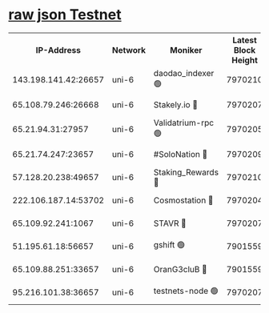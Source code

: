 [raw json Testnet](https://rpc-check.junot.stavr.tech/junot/rpc-junot-result.json)
=


<table><tr><th>IP-Address</th><th>Network</th><th>Moniker</th><th>Latest Block Height</th><th>Earliest Block Height</th><th>Catching Up</th><th>Tx Index</th><th>Voting Power</th><th>Scan Time</th></tr><tr><td>143.198.141.42:26657</td><td>uni-6</td><td>daodao_indexer 🟢</td><td>7970210</td><td>1</td><td>False</td><td>off</td><td>0</td><td>2024-02-14T04:17:40.732354342UTC</td></tr><tr><td>65.108.79.246:26668</td><td>uni-6</td><td>Stakely.io 🔴</td><td>7970207</td><td>1570872</td><td>False</td><td>on</td><td>1846530</td><td>2024-02-14T04:17:28.470169910UTC</td></tr><tr><td>65.21.94.31:27957</td><td>uni-6</td><td>Validatrium-rpc 🟢</td><td>7970205</td><td>2943363</td><td>False</td><td>on</td><td>0</td><td>2024-02-14T04:17:23.700388235UTC</td></tr><tr><td>65.21.74.247:23657</td><td>uni-6</td><td>#SoloNation 🔴</td><td>7970209</td><td>5208001</td><td>False</td><td>on</td><td>112</td><td>2024-02-14T04:17:39.563754737UTC</td></tr><tr><td>57.128.20.238:49657</td><td>uni-6</td><td>Staking_Rewards 🔴</td><td>7970210</td><td>6514618</td><td>False</td><td>on</td><td>1008</td><td>2024-02-14T04:17:41.135067642UTC</td></tr><tr><td>222.106.187.14:53702</td><td>uni-6</td><td>Cosmostation 🔴</td><td>7970204</td><td>7473037</td><td>False</td><td>on</td><td>109003</td><td>2024-02-14T04:17:21.180359464UTC</td></tr><tr><td>65.109.92.241:1067</td><td>uni-6</td><td>STAVR 🔴</td><td>7970207</td><td>7502372</td><td>False</td><td>on</td><td>6054</td><td>2024-02-14T04:17:28.146279919UTC</td></tr><tr><td>51.195.61.18:56657</td><td>uni-6</td><td>gshift 🟢</td><td>7901559</td><td>7691417</td><td>False</td><td>on</td><td>0</td><td>2024-02-14T04:17:09.390046593UTC</td></tr><tr><td>65.109.88.251:33657</td><td>uni-6</td><td>OranG3cluB 🔴</td><td>7901559</td><td>7784738</td><td>False</td><td>on</td><td>11</td><td>2024-02-14T04:17:45.628869725UTC</td></tr><tr><td>95.216.101.38:36657</td><td>uni-6</td><td>testnets-node 🟢</td><td>7970207</td><td>7905356</td><td>False</td><td>on</td><td>0</td><td>2024-02-14T04:17:31.025938142UTC</td></tr></table>